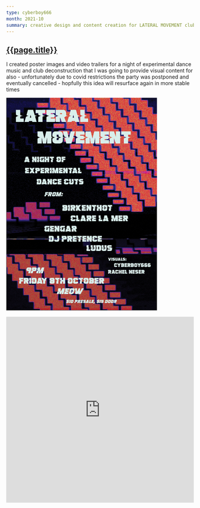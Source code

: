 ```yaml
---
type: cyberboy666
month: 2021-10
summary: creative design and content creation for LATERAL MOVEMENT club night [CANCELLED]
---
```


## [ {{page.title}} ]({{page.url}})

I created poster images and video trailers for a night of experimental dance music and club deconstruction that I was going to provide visual content for also - unfortunately due to covid restrictions the party was postponed and eventually cancelled - hopfully this idea will resurface again in more stable times



![image](/images/cyberboy666/lat_mov.png)


<iframe width="100%" height="500" src="https://www.youtube.com/embed/8RvLf1JSoSI" title="YouTube video player" frameborder="0" allow="accelerometer; autoplay; clipboard-write; encrypted-media; gyroscope; picture-in-picture" allowfullscreen></iframe>
